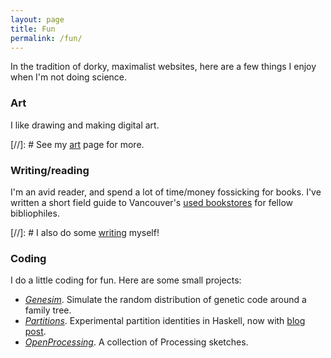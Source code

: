 ```yaml
---
layout: page
title: Fun
permalink: /fun/
---
```


In the tradition of dorky, maximalist websites, here are a few things I enjoy when I'm not doing science.

### Art

I like drawing and making digital art.

[//]: # See my [art](/art.md) page for more.

### Writing/reading

I'm an avid reader, and spend a lot of time/money fossicking
for books. I've written a short field guide to Vancouver's
[used bookstores](reviews/bookstores.md) for fellow
bibliophiles.

[//]: # I also do some [writing](/writing.md) myself!

### Coding

I do a little coding for fun.
Here are some small projects:

- [*Genesim*](https://github.com/hapax/genesim). Simulate the random
distribution of genetic code around a family tree.
- [*Partitions*](https://github.com/hapax/haskell-partitions). Experimental
  partition identities in Haskell, now with [blog post](https://hapax.github.io/mathematics/programming/haskell-partition/).
- [*OpenProcessing*](https://www.openprocessing.org/user/89003). A
collection of Processing sketches.

